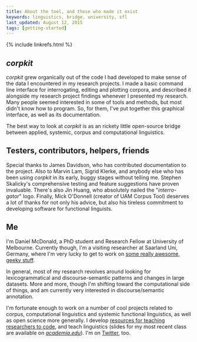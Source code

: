 ```yaml
---
title: About the tool, and those who made it exist
keywords: linguistics, bridge, university, sfl
last_updated: August 12, 2015
tags: [getting-started]
---
```

{% include linkrefs.html %} 

## *corpkit*

*corpkit* grew organically out of the code I had developed to make sense of the data I encountered in my research projects. I made a basic command line interface for interrogating, editing and plotting corpora, and described it alongside my research project findings whenever I presented my research. Many people seemed interested in some of tools and methods, but most didn't know how to program. So, for them, I've put together this graphical interface, as well as its documentation.

The best way to look at *corpkit* is as an rickety little open-source bridge between applied, systemic, corpus and computational linguistics.

## Testers, contributors, helpers, friends

Special thanks to James Davidson, who has contributed documentation to the project. Also to Marvin Lam, Sigrid Klerke, and anybody else who has been using *corpkit* in its early, buggy stages without telling me. Stephen Skalicky's comprehensive testing and feature suggestions have proven invaluable. There's also Jin Huang, who absolutely nailed the "*interro-gator*" logo. Finally, Mick O'Donnell (creator of UAM Corpus Tool) deserves a lot of thanks for not only his advice, but also his tireless commitment to developing software for functional linguists.

## Me

I'm Daniel McDonald, a PhD student and Research Fellow at University of Melbourne. Currently though, I'm a visiting researcher at Saarland Uni, Germany, where I'm very lucky to get to work on [some really awesome, geeky stuff](http://www.sfb1102.uni-saarland.de/?page_id=59).

In general, most of my research revolves around looking for lexicogrammatical and discourse-semantic patterns and changes in large datasets. More and more, though I'm shifting toward the computational side of things, and am currently very interested in discourse/semantic annotation.

I'm fortunate enough to work on a number of cool projects related to corpus, computational linguistics and systemic functional linguistics, as well as open science more generally. I develop [resources for teaching researchers to code](https://github.com/resbaz/nltk), and teach linguistics (slides for my most recent class are available on [*academia.edu*](https://unimelb.academia.edu/danielmcdonald)). I'm on [Twitter](https://twitter.com/interro_gator), too.